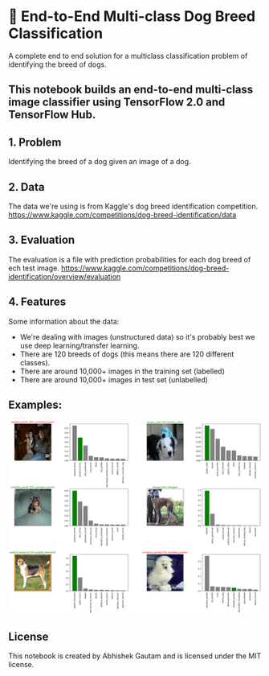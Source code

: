 # 🐶 End-to-End Multi-class Dog Breed Classification
A complete end to end solution for a multiclass classification problem of identifying the breed of dogs.

## This notebook builds an end-to-end multi-class image classifier using TensorFlow 2.0 and TensorFlow Hub.

## 1. Problem

Identifying the breed of a dog given an image of a dog.

## 2. Data

The data we're using is from Kaggle's dog breed identification competition.
https://www.kaggle.com/competitions/dog-breed-identification/data

## 3. Evaluation

The evaluation is a file with prediction probabilities for each dog breed of ech test image.
https://www.kaggle.com/competitions/dog-breed-identification/overview/evaluation

## 4. Features

Some information about the data:
* We're dealing with images (unstructured data) so it's probably best we use deep learning/transfer learning.
* There are 120 breeds of dogs (this means there are 120 different classes).
* There are around 10,000+ images in the training set (labelled)
* There are around 10,000+ images in test set (unlabelled)

## Examples:
<img src="prediction_image.png">


## License
This notebook is created by Abhishek Gautam and is licensed under the MIT license.
